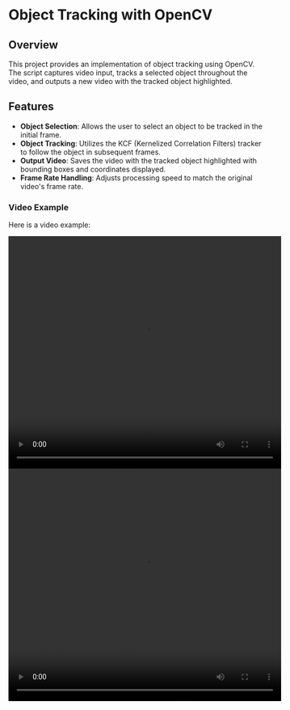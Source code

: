 # Object Tracking with OpenCV

## Overview

This project provides an implementation of object tracking using OpenCV. The script captures video input, tracks a selected object throughout the video, and outputs a new video with the tracked object highlighted.

## Features

- **Object Selection**: Allows the user to select an object to be tracked in the initial frame.
- **Object Tracking**: Utilizes the KCF (Kernelized Correlation Filters) tracker to follow the object in subsequent frames.
- **Output Video**: Saves the video with the tracked object highlighted with bounding boxes and coordinates displayed.
- **Frame Rate Handling**: Adjusts processing speed to match the original video's frame rate.

### Video Example

Here is a video example:

<video width="540" height="460" controls>
  <source src="race.mp4" type="video/mp4">
  Your browser does not support the video tag.
</video>
<video width="540" height="460" controls>
  <source src="tracked_output.mp4" type="video/mp4">
  Your browser does not support the video tag.
</video>